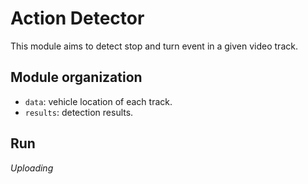 # Action Detector
This module aims to detect stop and turn event in a given video track.

## Module organization 
- `data`: vehicle location of each track.
- `results`: detection results.

## Run
*Uploading*
